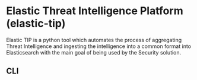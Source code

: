 # Elastic Threat Intelligence Platform (elastic-tip)
Elastic TIP is a python tool which automates the process of aggregating Threat Intelligence and ingesting
the intelligence into a common format into Elasticsearch with the main goal of being used by the Security
solution.


## CLI
 